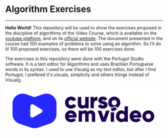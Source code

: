 # Algorithm Exercises
---
**Hello World!** This repository will be used to show the exercises proposed in the discipline of algorithms of the Video Course, which is available on the [youtube platform][curso em video youtube channel], and on its [official website][curso em video official site]. The document presented in the course had 100 examples of problems to solve using an algorithm.
So I'll do it! 100 proposed exercises, so there will be 100 exercises done.

The exercises in this repository were done with the Portugol Studio software. It is a text editor for Algorithms and uses Brazilian Portuguese words in its syntax. I used to use Visualg as my text editor, but after I find Portugol, I prefered it's visuals, simplicity and others things instead of Visualg.

![curso em video logo](\img\cursoemvideo-logo.png)

[curso em video official site]: https://www.cursoemvideo.com
[curso em video youtube channel]: https://www.youtube.com/@CursoemVideo